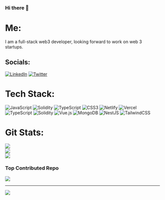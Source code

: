 ### Hi there 👋

<!--
**gabrieltemtsen/gabrieltemtsen** is a ✨ _special_ ✨ repository because its `README.md` (this file) appears on your GitHub profile.

Here are some ideas to get you started:

- 🔭 I’m currently working on ...
- 🌱 I’m currently learning ...
- 👯 I’m looking to collaborate on ...
- 🤔 I’m looking for help with ...
- 💬 Ask me about ...
- 📫 How to reach me: ...
- 😄 Pronouns: ...
- ⚡ Fun fact: ...
-->
# Me:
I am a full-stack web3 developer, looking forward to work on web 3 startups.


## Socials:
[![LinkedIn](https://img.shields.io/badge/LinkedIn-%230077B5.svg?logo=linkedin&logoColor=white)](https://linkedin.com/in/gabriel-temtsen-bb0a8a236/) [![Twitter](https://img.shields.io/badge/Twitter-%231DA1F2.svg?logo=Twitter&logoColor=white)](https://twitter.com/gabe_temtsen) 

# Tech Stack:
![JavaScript](https://img.shields.io/badge/javascript-%23323330.svg?style=for-the-badge&logo=javascript&logoColor=%23F7DF1E) ![Solidity](https://img.shields.io/badge/Solidity-%23363636.svg?style=for-the-badge&logo=solidity&logoColor=white) ![TypeScript](https://img.shields.io/badge/typescript-%23007ACC.svg?style=for-the-badge&logo=typescript&logoColor=white) ![CSS3](https://img.shields.io/badge/css3-%231572B6.svg?style=for-the-badge&logo=css3&logoColor=white) ![Netlify](https://img.shields.io/badge/netlify-%23000000.svg?style=for-the-badge&logo=netlify&logoColor=#00C7B7) ![Vercel](https://img.shields.io/badge/vercel-%23000000.svg?style=for-the-badge&logo=vercel&logoColor=white) ![TypeScript](https://img.shields.io/badge/typescript-%23007ACC.svg?style=for-the-badge&logo=typescript&logoColor=white) ![Solidity](https://img.shields.io/badge/Solidity-%23363636.svg?style=for-the-badge&logo=solidity&logoColor=white) ![Vue.js](https://img.shields.io/badge/vuejs-%2335495e.svg?style=for-the-badge&logo=vuedotjs&logoColor=%234FC08D) ![MongoDB](https://img.shields.io/badge/MongoDB-%234ea94b.svg?style=for-the-badge&logo=mongodb&logoColor=white) ![NestJS](https://img.shields.io/badge/nestjs-%23E0234E.svg?style=for-the-badge&logo=nestjs&logoColor=white) ![TailwindCSS](https://img.shields.io/badge/tailwindcss-%2338B2AC.svg?style=for-the-badge&logo=tailwind-css&logoColor=white)
# Git Stats:
![](https://github-readme-stats.vercel.app/api?username=gabrieltemtsen&theme=dark&hide_border=false&include_all_commits=true&count_private=true)<br/>
![](https://github-readme-streak-stats.herokuapp.com/?user=gabrieltemtsen&theme=dark&hide_border=false)<br/>
![](https://github-readme-stats.vercel.app/api/top-langs/?username=gabrieltemtsen&theme=dark&hide_border=false&include_all_commits=true&count_private=true&layout=compact)

### Top Contributed Repo
![](https://github-contributor-stats.vercel.app/api?username=gabrieltemtsen&limit=5&theme=dark&combine_all_yearly_contributions=true)

---
[![](https://visitcount.itsvg.in/api?id=gabrieltemtsen&icon=0&color=0)](https://visitcount.itsvg.in)

<!-- Proudly created with GPRM ( https://gprm.itsvg.in ) -->
